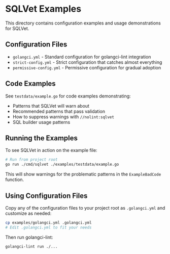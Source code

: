 # SQLVet Examples

This directory contains configuration examples and usage demonstrations for SQLVet.

## Configuration Files

- `golangci.yml` - Standard configuration for golangci-lint integration
- `strict-config.yml` - Strict configuration that catches almost everything
- `permissive-config.yml` - Permissive configuration for gradual adoption

## Code Examples

See `testdata/example.go` for code examples demonstrating:

- Patterns that SQLVet will warn about
- Recommended patterns that pass validation
- How to suppress warnings with `//nolint:sqlvet`
- SQL builder usage patterns

## Running the Examples

To see SQLVet in action on the example file:

```bash
# Run from project root
go run ./cmd/sqlvet ./examples/testdata/example.go
```

This will show warnings for the problematic patterns in the `ExampleBadCode` function.

## Using Configuration Files

Copy any of the configuration files to your project root as `.golangci.yml` and customize as needed:

```bash
cp examples/golangci.yml .golangci.yml
# Edit .golangci.yml to fit your needs
```

Then run golangci-lint:

```bash
golangci-lint run ./...
```
